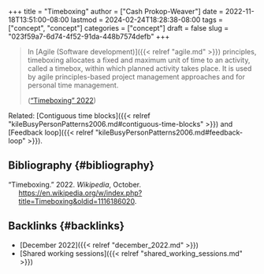 +++
title = "Timeboxing"
author = ["Cash Prokop-Weaver"]
date = 2022-11-18T13:51:00-08:00
lastmod = 2024-02-24T18:28:38-08:00
tags = ["concept", "concept"]
categories = ["concept"]
draft = false
slug = "023f59a7-6d74-4f52-91da-448b7574defb"
+++

> In [Agile (Software development)]({{< relref "agile.md" >}}) principles, timeboxing allocates a fixed and maximum unit of time to an activity, called a timebox, within which planned activity takes place. It is used by agile principles-based project management approaches and for personal time management.
>
> (<a href="#citeproc_bib_item_1">“Timeboxing” 2022</a>)

Related: [Contiguous time blocks]({{< relref "kileBusyPersonPatterns2006.md#contiguous-time-blocks" >}}) and [Feedback loop]({{< relref "kileBusyPersonPatterns2006.md#feedback-loop" >}}).


## Bibliography {#bibliography}

<style>.csl-entry{text-indent: -1.5em; margin-left: 1.5em;}</style><div class="csl-bib-body">
  <div class="csl-entry"><a id="citeproc_bib_item_1"></a>“Timeboxing.” 2022. <i>Wikipedia</i>, October. <a href="https://en.wikipedia.org/w/index.php?title=Timeboxing&oldid=1116186020">https://en.wikipedia.org/w/index.php?title=Timeboxing&#38;oldid=1116186020</a>.</div>
</div>


## Backlinks {#backlinks}

-   [December 2022]({{< relref "december_2022.md" >}})
-   [Shared working sessions]({{< relref "shared_working_sessions.md" >}})
